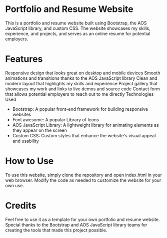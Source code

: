 # Portfolio and Resume Website

This is a portfolio and resume website built using Bootstrap, the AOS JavaScript library, and custom CSS. The website showcases my skills, experience, and projects, and serves as an online resume for potential employers.

# Features

Responsive design that looks great on desktop and mobile devices
Smooth animations and transitions thanks to the AOS JavaScript library
Clean and modern layout that highlights my skills and experience
Project gallery that showcases my work and links to live demos and source code
Contact form that allows potential employers to reach out to me directly
Technologies Used

- Bootstrap: A popular front-end framework for building responsive websites
- Font awesome: A popular Library of Icons 
- AOS JavaScript Library: A lightweight library for animating elements as they appear on the screen
- Custom CSS: Custom styles that enhance the website's visual appeal and usability
# How to Use

To use this website, simply clone the repository and open index.html in your web browser. Modify the code as needed to customize the website for your own use.

# Credits

Feel free to use it as a template for your own portfolio and resume website. Special thanks to the Bootstrap and AOS JavaScript library teams for creating the tools that made this project possible.
